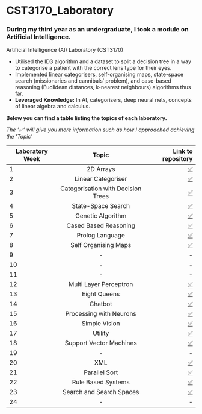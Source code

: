 # CST3170_Laboratory
 ### During my third year as an undergraduate, I took a module on Artificial Intelligence.
 
 Artificial Intelligence (AI) Laboratory (CST3170)
-	Utilised the ID3 algorithm and a dataset to split a decision tree in a way to categorise a patient with the correct lens type for their eyes.
-	Implemented linear categorisers, self-organising maps, state-space search (missionaries and cannibals’ problem), and case-based reasoning (Euclidean distances, k-nearest neighbours) algorithms thus far.
-	<b>Leveraged Knowledge:</b> In AI, categorisers, deep neural nets, concepts of linear algebra and calculus.

<b>Below you can find a table listing the topics of each laboratory. </b>

  _The '✅' will give you more information such as how I approached achieving the 'Topic'_

| Laboratory Week        | Topic         | Link to repository |
| ---------------------- |:------------: | -------------------------------: |
| 1           | 2D Arrays | [✅](./src/lab1)              |
| 2           | Linear Categoriser      |        [✅](./src/lab2)          |
| 3           | Categorisation with Decision Trees      |         [✅](./src/lab3)         |
| 4           | State-Space Search |         [✅](./src/lab4)     |
| 5           | Genetic Algorithm      |           [✅](./src/lab5)      |
| 6           | Cased Based Reasoning      |         [✅](./src/lab6)          |
| 7           | Prolog Language | [✅](./src/lab7)               |
| 8           | Self Organising Maps      |        [✅](./src/lab8)         |
| 9           | -      |    -               |
| 10          | -      |    -               |
| 11          | - | -              |
| 12          | Multi Layer Perceptron      |  [✅](./src/lab12)  |
| 13          | Eight Queens      |    [✅](./src/lab13) |
| 14          | Chatbot | [✅](./src/lab14) |
| 15          | Processing with Neurons      |   [✅](./src/lab15) |
| 16          | Simple Vision      |    [✅](./src/lab16) |
| 17          | Utility | [✅](./src/lab17) |
| 18          | Support Vector Machines | [✅](./src/lab18) |
| 19          | -     |  -  |
| 20          | XML | [✅](./src/lab20) |
| 21          | Parallel Sort      |   [✅](./src/lab21) |
| 22          | Rule Based Systems      |    [✅](./src/lab22) |
| 23          | Search and Search Spaces | [✅](./src/lab23) |
| 24          | - | - |

